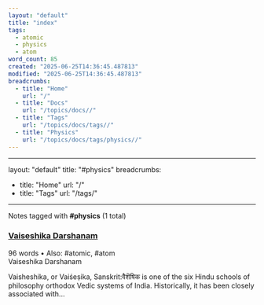 ```yaml
---
layout: "default"
title: "index"
tags:
  - atomic
  - physics
  - atom
word_count: 85
created: "2025-06-25T14:36:45.487813"
modified: "2025-06-25T14:36:45.487813"
breadcrumbs:
  - title: "Home"
    url: "/"
  - title: "Docs"
    url: "/topics/docs//"
  - title: "Tags"
    url: "/topics/docs/tags//"
  - title: "Physics"
    url: "/topics/docs/tags/physics//"
---
```

---
layout: "default"
title: "#physics"
breadcrumbs:
  - title: "Home"
    url: "/"
  - title: "Tags"
    url: "/tags/"
---
Notes tagged with **#physics** (1 total)

<div class="note-grid">

<div class="note-card">
    <h3><a href="sanskrit-lit/vaiseshika-darshanam/">Vaiseshika Darshanam</a></h3>
    <div class="note-meta">
        96 words
        • Also: #atomic, #atom
    </div>
    <div class="note-excerpt">Vaiseshika Darshanam

Vaisheshika, or Vaiśeṣika, Sanskrit:वैशॆषिक is one of the six Hindu schools of philosophy orthodox Vedic systems of India. Historically, it has been closely associated with...</div>
</div>
</div>